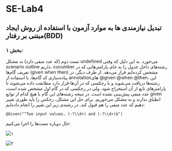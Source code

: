 # SE-Lab4

## تبدیل نیازمندی ها به موارد آزمون با استفاده از روش ایجاد مبتنی بر رفتار(BDD)
### بخش ۱:
تست دوم (که عدد منفی دارد) به مشکل undefined می‌خورد. به این دلیل که وقتی scenario outline داریم، cucumber رشته‌های داخل جدول را به جای پارامتر‌هایی که در تعریف گام‌ها (given when then) مشخص کرده‌ایم قرار می‌دهد. از طرف دیگر، در پیاده‌سازی کد گام‌ها، با استفاده از annotation‌های @given  @when @then، این رشته‌ها دریافت می‌شوند و با رجکسی که در آن‌ها قرار دارد مطابقت داده می‌شوند تا پارامتر‌های تابع از آن استخراج شود. ولی در رجکسی که در گام اول مشخص شده است، عدد منفی پیش‌بینی نشده است. در نتیجه رشته‌های این گام با هیچ کدام از توابع given انطباق ندارند و به مشکل می‌خوریم. برای حل این مشکل، رجکس را باید طوری تغییر دهیم که عدد منفی را هم قبول کند. در رشته‌ی زیر این تغییر را انجام داده‌ایم:

    @Given("^Two input values, (-?\\d+) and (-?\\d+)$")
    
حال دوباره تست‌ها را اجرا می‌کنیم:

![۱](https://github.com/user-attachments/assets/fee42429-78f2-4f1b-abb8-cacfb903fad2)

![۲](https://github.com/user-attachments/assets/5a2da369-e67b-4476-b434-a4eebbe1eafe)
